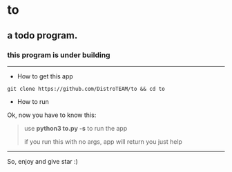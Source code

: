 # to

## a todo program.

### this program is under building
---

- How to get this app

```
git clone https://github.com/DistroTEAM/to && cd to
```

- How to run

Ok, now you have to know this:

> use **python3 to.py -s** to run the app
> 
> if you run this with no args, app will return you just help

---

So, enjoy and give star :)
